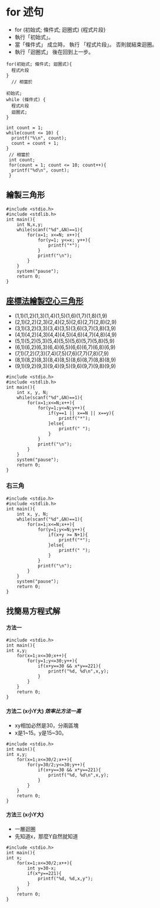 # for 述句
- for (初始式; 條件式; 迴圈式) {程式片段}
- 執行「初始式」。
- 當「條件式」 成立時， 執行 「程式片段」。 否則就結束迴圈。
- 執行「迴圈式」 後在回到上一步。
```
for(初始式; 條件式; 迴圈式){       
  程式片段                       
}                                
  // 相當於
  
初始式;
while (條件式) {
  程式片段
  迴圈式;
}
```
```
int count = 1;
while(count <= 10) {
  printf("%\n", count);
  count = count + 1;
}
 // 相當於
 int count;
 for(count = 1; count <= 10; count++){
  printf("%d\n", count);
 }
```
## 繪製三角形
```
#include <stdio.h>
#include <stdlib.h>
int main(){
	int N,x,y;
	while(scanf("%d",&N)==1){
		for(x=1; x<=N; x++){
			for(y=1; y<=x; y++){
				printf("*");
			}
			printf("\n");
		}
	}
	system("pause");
	return 0;
}
```
## [座標法繪製空心三角形](https://www.youtube.com/watch?v=8WJik0Dqdoc&list=PLY_qIufNHc293YnIjVeEwNDuqGo8y2Emx&index=94&ab_channel=FeisStudio)
- (1,1)(1,2)(1,3)(1,4)(1,5)(1,6)(1,7)(1,8)(1,9)
- (2,1)(2,2)(2,3)(2,4)(2,5)(2,6)(2,7)(2,8)(2,9)
- (3,1)(3,2)(3,3)(3,4)(3,5)(3,6)(3,7)(3,8)(3,9)
- (4,1)(4,2)(4,3)(4,4)(4,5)(4,6)(4,7)(4,8)(4,9)
- (5,1)(5,2)(5,3)(5,4)(5,5)(5,6)(5,7)(5,8)(5,9)
- (6,1)(6,2)(6,3)(6,4)(6,5)(6,6)(6,7)(6,8)(6,9)
- (7,1)(7,2)(7,3)(7,4)(7,5)(7,6)(7,7)(7,8)(7,9)
- (8,1)(8,2)(8,3)(8,4)(8,5)(8,6)(8,7)(8,8)(8,9)
- (9,1)(9,2)(9,3)(9,4)(9,5)(9,6)(9,7)(9,8)(9,9)

```
#include <stdio.h>
#include <stdlib.h>
int main(){
	int x, y, N;
	while(scanf("%d",&N)==1){               
		for(x=1;x<=N;x++){						 
			for(y=1;y<=N;y++){					 
				if(y==1 || x==N || x==y){		 
					printf("*");				 
				}else{							 
					printf(" ");				 
				}								 
			}									
			printf("\n");
		}
	}
	system("pause");
	return 0;
}
```
### 右三角
```
#include <stdio.h>
#include <stdlib.h>
int main(){
	int x, y, N;
	while(scanf("%d",&N)==1){               
		for(x=1;x<=N;x++){						 
			for(y=1;y<=N;y++){					 
				if(x+y >= N+1){		 
					printf("*");				 
				}else{							 
					printf(" ");				 
				}								 
			}									
			printf("\n");
		}
	}
	system("pause");
	return 0;
}
```
## 找簡易方程式解
#### 方法一
```
#include <stdio.h>
int main(){
int x,y;
	for(x=1;x<=30;x++){
		for(y=1;y<=30;y++){
			if(x+y==30 && x*y==221){
				printf("%d, %d\n",x,y);
			}
		}
	}
	return 0;
}
```
#### 方法二 (x小Y大) *效率比方法一高*
- xy相加必然是30，分兩區塊
- x是1~15。y是15~30。
```
#include <stdio.h>
int main(){
int x,y;
	for(x=1;x<=30/2;x++){
		for(y=30/2;y<=30;y++){
			if(x+y==30 && x*y==221){
				printf("%d, %d\n",x,y);
			}
		}
	}
	return 0;
}
```
#### 方法三 (x小Y大)
- 一層迴圈
- 先知道x，那麼Y自然就知道
```
#include <stdio.h>
int main(){
int x;
	for(x=1;x<=30/2;x++){
		int y=30-x;
		if(x*y==221){
			printf("%d, %d,x,y");
		}
	}
	return 0;
}
```
